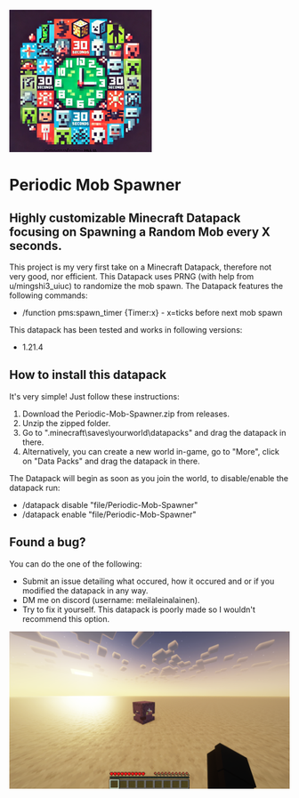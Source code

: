 ![Alt text](https://github.com/meilaleinalainengithub/Periodic-Mob-Spawner/blob/main/pack.png?raw=true "Periodic Mob Spawner")

# Periodic Mob Spawner
## Highly customizable Minecraft Datapack focusing on Spawning a Random Mob every X seconds.

This project is my very first take on a Minecraft Datapack, therefore not very good, nor efficient. This Datapack uses PRNG (with help from u/mingshi3_uiuc) to randomize the mob spawn. The Datapack features the following commands:

* /function pms:spawn_timer {Timer:x} - x=ticks before next mob spawn

This datapack has been tested and works in following versions:

* 1.21.4

## How to install this datapack
It's very simple! Just follow these instructions:
1. Download the Periodic-Mob-Spawner.zip from releases.
2. Unzip the zipped folder.
3. Go to ".minecraft\saves\yourworld\datapacks" and drag the datapack in there. 
3. Alternatively, you can create a new world in-game, go to "More", click on "Data Packs" and drag the datapack in there.

The Datapack will begin as soon as you join the world, to disable/enable the datapack run:

* /datapack disable "file/Periodic-Mob-Spawner"
* /datapack enable "file/Periodic-Mob-Spawner"

## Found a bug?
You can do the one of the following:

* Submit an issue detailing what occured, how it occured and or if you modified the datapack in any way. 
* DM me on discord (username: meilaleinalainen).
* Try to fix it yourself. This datapack is poorly made so I wouldn't recommend this option.

![Alt text](https://github.com/meilaleinalainengithub/Periodic-Mob-Spawner/blob/main/example.png?raw=true "Example Image")